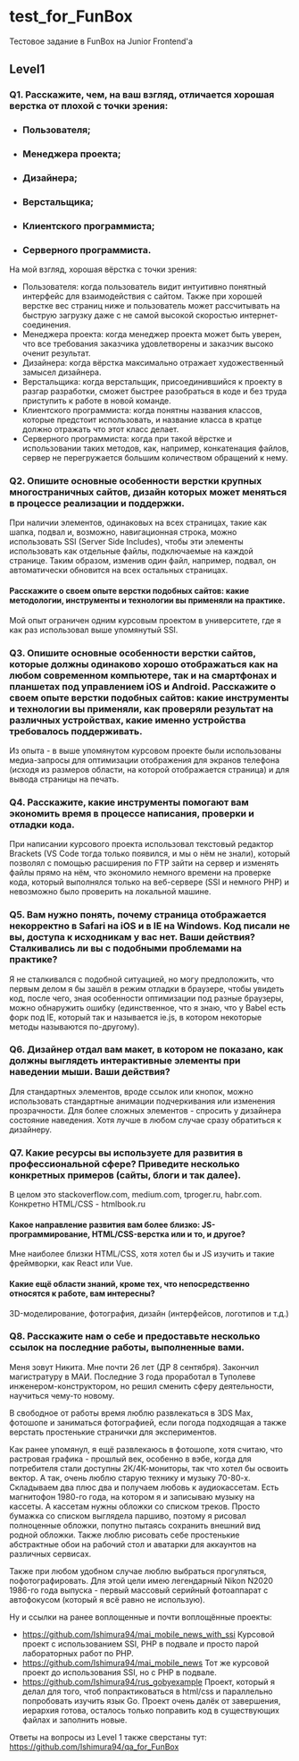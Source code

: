 # test_for_FunBox
Тестовое задание в FunBox на Junior Frontend'а

## Level1

### Q1. Расскажите, чем, на ваш взгляд, отличается хорошая верстка от плохой с точки зрения:
- ### Пользователя;
- ### Менеджера проекта;
- ### Дизайнера;
- ### Верстальщика;
- ### Клиентского программиста;
- ### Серверного программиста.

На мой взгляд, хорошая вёрстка с точки зрения:
- Пользователя: когда пользователь видит интуитивно понятный интерфейс для взаимодействия с сайтом. Также при хорошей верстке вес страниц ниже и пользователь может рассчитывать на быструю загрузку даже с не самой высокой скоростью интернет-соединения.
- Менеджера проекта: когда менеджер проекта может быть уверен, что все требования заказчика удовлетворены и заказчик высоко оченит результат.
- Дизайнера: когда вёрстка максимально отражает художественный замысел дизайнера.
- Верстальщика: когда верстальщик, присоединившийся к проекту в разгар разработки, сможет быстрее разобраться в коде и без труда приступить к работе в новой команде.
- Клиентского программиста: когда понятны названия классов, которые предстоит использовать, и название класса в кратце должно отражать что этот класс делает.
- Серверного программиста: когда при такой вёрстке и использовании таких методов, как, например, конкатенация файлов, сервер не перегружается большим количеством обращений к нему.

### Q2. Опишите основные особенности верстки крупных многостраничных сайтов, дизайн которых может меняться в процессе реализации и поддержки.

При наличии элементов, одинаковых на всех страницах, такие как шапка, подвал и, возможно, навигационная строка, можно использовать SSI (Server Side Includes), чтобы эти элементы использовать как отдельные файлы, подключаемые на каждой странице. Таким образом, изменив один файл, например, подвал, он автоматически обновится на всех остальных страницах.

#### Расскажите о своем опыте верстки подобных сайтов: какие методологии, инструменты и технологии вы применяли на практике.

Мой опыт ограничен одним курсовым проектом в университете, где я как раз использовал выше упомянутый SSI.

### Q3. Опишите основные особенности верстки сайтов, которые должны одинаково хорошо отображаться как на любом современном компьютере, так и на смартфонах и планшетах под управлением iOS и Android. Расскажите о своем опыте верстки подобных сайтов: какие инструменты и технологии вы применяли, как проверяли результат на различных устройствах, какие именно устройства требовалось поддерживать.

Из опыта - в выше упомянутом курсовом проекте были использованы медиа-запросы для оптимизации отображения для экранов телефона (исходя из размеров области, на которой отображается страница) и для вывода страницы на печать.

### Q4. Расскажите, какие инструменты помогают вам экономить время в процессе написания, проверки и отладки кода.

При написании курсового проекта использовал текстовый редактор Brackets (VS Code тогда только появился, и мы о нём не знали), который позволял с помощью расширения по FTP зайти на сервер и изменять файлы прямо на нём, что экономило немного времени на проверке кода, который выполнялся только на веб-сервере (SSI и немного PHP) и невозможно было проверить на локальной машине.

### Q5. Вам нужно понять, почему страница отображается некорректно в Safari на iOS и в IE на Windows. Код писали не вы, доступа к исходникам у вас нет. Ваши действия? Сталкивались ли вы с подобными проблемами на практике?

Я не сталкивался с подобной ситуацией, но могу предположить, что первым делом я бы зашёл в режим отладки в браузере, чтобы увидеть код, после чего, зная особенности оптимизации под разные браузеры, можно обнаружить ошибку (единственное, что я знаю, что у Babel есть форк под IE, который так и называется ie.js, в котором некоторые методы называются по-другому).

### Q6. Дизайнер отдал вам макет, в котором не показано, как должны выглядеть интерактивные элементы при наведении мыши. Ваши действия?

Для стандартных элементов, вроде ссылок или кнопок, можно использовать стандартные анимации подчеркивания или изменения прозрачности. Для более сложных элементов - спросить у дизайнера состояние наведения. Хотя лучше в любом случае сразу обратиться к дизайнеру.

### Q7. Какие ресурсы вы используете для развития в профессиональной сфере? Приведите несколько конкретных примеров (сайты, блоги и так далее).

В целом это stackoverflow.com, medium.com, tproger.ru, habr.com. Конкретно HTML/CSS - htmlbook.ru

#### Какое направление развития вам более близко: JS-программирование, HTML/CSS-верстка или и то, и другое?

Мне наиболее близки HTML/CSS, хотя хотел бы и JS изучить и такие фреймворки, как React или Vue.

#### Какие ещё области знаний, кроме тех, что непосредственно относятся к работе, вам интересны?

3D-моделирование, фотография, дизайн (интерфейсов, логотипов и т.д.)

### Q8. Расскажите нам о себе и предоставьте несколько ссылок на последние работы, выполненные вами.

Меня зовут Никита. Мне почти 26 лет (ДР 8 сентября). Закончил магистратуру в МАИ. Последние 3 года проработал в Туполеве инженером-конструктором, но решил сменить сферу деятельности, научиться чему-то новому.

В свободное от работы время люблю развлекаться в 3DS Max, фотошопе и заниматься фотографией, если погода подходящая а также верстать простенькие странички для экспериментов.

Как ранее упомянул, я ещё развлекаюсь в фотошопе, хотя считаю, что растровая графика - прошлый век, особенно в вэбе, когда для потребителя стали доступны 2К/4К-мониторы, так что хотел бы освоить вектор. А так, очень люблю старую технику и музыку 70-80-х. Складываем два плюс два и получаем любовь к аудиокассетам. Есть магнитофон 1980-го года, на котором я и записываю музыку на кассеты. А кассетам нужны обложки со списком треков. Просто бумажка со списком выглядела паршиво, поэтому я рисовал полноценные обложки, попутно пытаясь сохранить внешний вид родной обложки. Также люблю рисовать себе простенькие абстрактные обои на рабочий стол и аватарки для аккаунтов на различных сервисах.

Также при любом удобном случае люблю выбраться прогуляться, пофотографировать. Для этой цели имею легендарный Nikon N2020 1986-го года выпуска - первый массовый серийный фотоаппарат с автофокусом (который я всё равно не использую).

Ну и ссылки на ранее воплощенные и почти воплощённые проекты:

- https://github.com/Ishimura94/mai_mobile_news_with_ssi Курсовой проект с использованием SSI, PHP в подвале и просто парой лабораторных работ по PHP.
- https://github.com/Ishimura94/mai_mobile_news Тот же курсовой проект до использования SSI, но с PHP в подвале.
- https://github.com/Ishimura94/rus_gobyexample Проект, который я делал для того, чтоб попрактиковаться в html/css и параллельно попробовать изучить язык Go. Проект очень далёк от завершения, иерархия готова, осталось только поправить код в существующих файлах и заполнить новые.

Ответы на вопросы из Level 1 также сверстаны тут: https://github.com/Ishimura94/qa_for_FunBox

